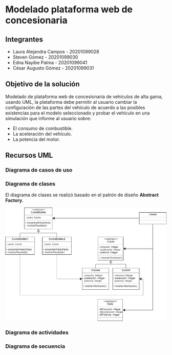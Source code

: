 # Modelado plataforma web de concesionaria

## Integrantes
* Laura Alejandra Campos - 20201099028
* Steven Gómez - 20201099030
* Edna Nayibe Palma - 20201099041
* César Augusto Gómez - 20201099031

## Objetivo de la solución
Modelado de plataforma web de concesionaria de vehículos de alta gama, usando UML, la plataforma debe permitir al usuario cambiar la configuración de las partes del vehículo de acuerdo a las posibles existencias para el modelo seleccionado y probar el vehículo en una simulación que informe al usuario sobre:
* El consumo de combustible.
* La aceleración del vehículo.
* La potencia del motor.

## Recursos UML

### Diagrama de casos de uso

### Diagrama de clases
El diagrama de clases se realizó basado en el patrón de diseño **Abstract Factory**.

![diagramaClases](imagenes/diagramaClases.png)

### Diagrama de actividades

### Diagrama de secuencia
